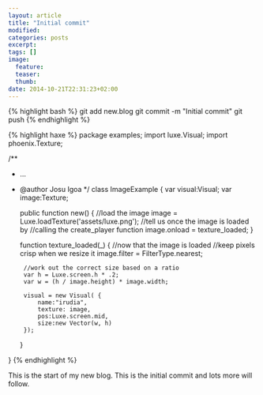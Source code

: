 ```yaml
---
layout: article
title: "Initial commit"
modified:
categories: posts
excerpt:
tags: []
image:
  feature:
  teaser:
  thumb:
date: 2014-10-21T22:31:23+02:00
---
```


{% highlight bash %}
git add new.blog
git commit -m "Initial commit"
git push
{% endhighlight %}

{% highlight haxe %}
package examples;
import luxe.Visual;
import phoenix.Texture;

/**
 * ...
 * @author Josu Igoa
 */
class ImageExample
{
    var visual:Visual;
    var image:Texture;
    
    public function new() 
    {
        //load the image
        image = Luxe.loadTexture('assets/luxe.png');
        //tell us once the image is loaded by
        //calling the create_player function
        image.onload = texture_loaded;
    }
    
    function texture_loaded(_)
    {
        //now that the image is loaded
        //keep pixels crisp when we resize it
        image.filter = FilterType.nearest;
        
        //work out the correct size based on a ratio
        var h = Luxe.screen.h * .2;
        var w = (h / image.height) * image.width;
        
        visual = new Visual( {
            name:"irudia",
            texture: image,
            pos:Luxe.screen.mid,
            size:new Vector(w, h)
        });
    }
    
}
{% endhighlight %}

This is the start of my new blog. This is the initial commit and lots more will follow.
